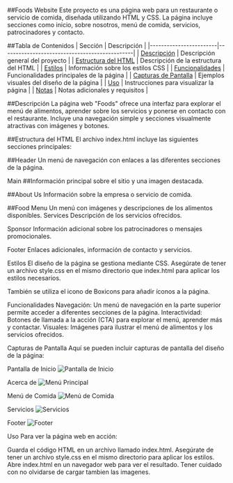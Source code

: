 ##Foods Website
Este proyecto es una página web para un restaurante o servicio de comida, diseñada utilizando HTML y CSS. La página incluye secciones como inicio, sobre nosotros, menú de comida, servicios, patrocinadores y contacto.

##Tabla de Contenidos
| Sección                | Descripción                                   |
|------------------------|-----------------------------------------------|
| [Descripción](#descripción)                | Descripción general del proyecto              |
| [Estructura del HTML](#estructura-del-html) | Descripción de la estructura del HTML          |
| [Estilos](#estilos)                      | Información sobre los estilos CSS              |
| [Funcionalidades](#funcionalidades)       | Funcionalidades principales de la página       |
| [Capturas de Pantalla](#capturas-de-pantalla) | Ejemplos visuales del diseño de la página      |
| [Uso](#uso)                              | Instrucciones para visualizar la página        |
| [Notas](#notas)                          | Notas adicionales y requisitos                 |

##Descripción
La página web "Foods" ofrece una interfaz para explorar el menú de alimentos, aprender sobre los servicios y ponerse en contacto con el restaurante. Incluye una navegación simple y secciones visualmente atractivas con imágenes y botones.

##Estructura del HTML
El archivo index.html incluye las siguientes secciones principales:

##Header
Un menú de navegación con enlaces a las diferentes secciones de la página.

Main
##Información principal sobre el sitio y una imagen destacada.

##About Us
Información sobre la empresa o servicio de comida.

##Food Menu
Un menú con imágenes y descripciones de los alimentos disponibles.
Services
Descripción de los servicios ofrecidos.

Sponsor
Información adicional sobre los patrocinadores o mensajes promocionales.

Footer
Enlaces adicionales, información de contacto y servicios.

Estilos
El diseño de la página se gestiona mediante CSS. Asegúrate de tener un archivo style.css en el mismo directorio que index.html para aplicar los estilos necesarios.

También se utiliza el icono de Boxicons para añadir íconos a la página.

Funcionalidades
Navegación: Un menú de navegación en la parte superior permite acceder a diferentes secciones de la página.
Interactividad: Botones de llamada a la acción (CTA) para explorar el menú, aprender más y contactar.
Visuales: Imágenes para ilustrar el menú de alimentos y los servicios ofrecidos.

Capturas de Pantalla
Aquí se pueden incluir capturas de pantalla del diseño de la página:

Pantalla de Inicio
![Pantalla de Inicio](/images/img/1.png)

Acerca de
![Menú Principal](/images/img/2.png)

Menú de Comida
![Menú de Comida](/images/img/3.png)

Servicios
![Servicios](/images/img/4.png)

Footer
![Footer](/images/img/5.png)

Uso
Para ver la página web en acción:

Guarda el código HTML en un archivo llamado index.html.
Asegúrate de tener un archivo style.css en el mismo directorio para aplicar los estilos.
Abre index.html en un navegador web para ver el resultado.
Tener cuidado con no olvidarse de cargar tambien las imagenes.
